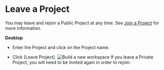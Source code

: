 # Leave a Project

 You may leave and rejoin a Public Project at any time. See [Join a Project](https://help.swit.io/feature/1902180848368yzcXmP/19022807415010pLpYp) for more information.



**Desktop** 

* Enter the Project and click on the Project name.


* Click [Leave Project]. ![Build a new workspace](https://files.swit.io/help_image/FB_MP7_Leave.png) 
  If you leave a Private Project, you will need to be invited again in order to rejoin.

 